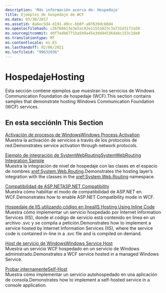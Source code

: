 ```yaml
---
description: 'Más información acerca de: Hospedaje'
title: Ejemplos de hospedaje de WCF
ms.date: 03/30/2017
ms.assetid: 8a6ec5d4-d191-49cc-bb0f-a07639dc60d4
ms.openlocfilehash: c26f66613e3e5ac92e11551023c3a731d31f2a58
ms.sourcegitcommit: ddf7edb67715a5b9a45e3dd44536dabc153c1de0
ms.translationtype: MT
ms.contentlocale: es-ES
ms.lasthandoff: 02/06/2021
ms.locfileid: "99631936"
---
```

# <a name="hosting"></a><span data-ttu-id="0a1ad-103">Hospedaje</span><span class="sxs-lookup"><span data-stu-id="0a1ad-103">Hosting</span></span>

<span data-ttu-id="0a1ad-104">Esta sección contiene ejemplos que muestran los servicios de Windows Communication Foundation de hospedaje (WCF).</span><span class="sxs-lookup"><span data-stu-id="0a1ad-104">This section contains samples that demonstrate hosting Windows Communication Foundation (WCF) services.</span></span>  
  
## <a name="in-this-section"></a><span data-ttu-id="0a1ad-105">En esta sección</span><span class="sxs-lookup"><span data-stu-id="0a1ad-105">In This Section</span></span>  

 [<span data-ttu-id="0a1ad-106">Activación de procesos de Windows</span><span class="sxs-lookup"><span data-stu-id="0a1ad-106">Windows Process Activation</span></span>](windows-process-activation.md)  
 <span data-ttu-id="0a1ad-107">Muestra la activación de servicios a través de los protocolos de red.</span><span class="sxs-lookup"><span data-stu-id="0a1ad-107">Demonstrates service activation through network protocols.</span></span>  
  
 [<span data-ttu-id="0a1ad-108">Ejemplo de integración de SystemWebRouting</span><span class="sxs-lookup"><span data-stu-id="0a1ad-108">SystemWebRouting Integration Sample</span></span>](systemwebrouting-integration-sample.md)  
 <span data-ttu-id="0a1ad-109">Muestra la integración de nivel de hospedaje con las clases en el espacio de nombres <xref:System.Web.Routing>.</span><span class="sxs-lookup"><span data-stu-id="0a1ad-109">Demonstrates the hosting layer’s integration with the classes in the <xref:System.Web.Routing> namespace.</span></span>  
  
 [<span data-ttu-id="0a1ad-110">Compatibilidad de ASP.NET</span><span class="sxs-lookup"><span data-stu-id="0a1ad-110">ASP.NET Compatibility</span></span>](aspnet-compatibility.md)  
 <span data-ttu-id="0a1ad-111">Muestra cómo habilitar el modo de compatibilidad de ASP.NET en WCF.</span><span class="sxs-lookup"><span data-stu-id="0a1ad-111">Demonstrates how to enable ASP.NET Compatibility mode in WCF.</span></span>  
  
 [<span data-ttu-id="0a1ad-112">Hospedaje de IIS utilizando código en línea</span><span class="sxs-lookup"><span data-stu-id="0a1ad-112">IIS Hosting Using Inline Code</span></span>](iis-hosting-using-inline-code.md)  
 <span data-ttu-id="0a1ad-113">Muestra cómo implementar un servicio hospedado por Internet Information Services (IIS), donde el código de servicio está contenido en línea en un archivo .svc y se compila a petición.</span><span class="sxs-lookup"><span data-stu-id="0a1ad-113">Demonstrates how to implement a service hosted by Internet Information Services (IIS), where the service code is contained in-line in a .svc file and is compiled on demand.</span></span>  
  
 [<span data-ttu-id="0a1ad-114">Host de servicio de Windows</span><span class="sxs-lookup"><span data-stu-id="0a1ad-114">Windows Service Host</span></span>](windows-service-host.md)  
 <span data-ttu-id="0a1ad-115">Muestra un servicio WCF hospedado en un servicio de Windows administrado.</span><span class="sxs-lookup"><span data-stu-id="0a1ad-115">Demonstrates a WCF service hosted in a managed Windows Service.</span></span>  
  
 [<span data-ttu-id="0a1ad-116">Probar internamente</span><span class="sxs-lookup"><span data-stu-id="0a1ad-116">Self-Host</span></span>](self-host.md)  
 <span data-ttu-id="0a1ad-117">Muestra cómo implementar un servicio autohospedado en una aplicación de consola.</span><span class="sxs-lookup"><span data-stu-id="0a1ad-117">Demonstrates how to implement a self-hosted service in a console application.</span></span>

